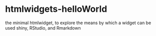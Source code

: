# htmlwidgets-helloWorld
the minimal htmlwidget, to explore the means by which a widget can be used shiny, RStudio, and Rmarkdown
